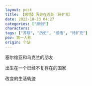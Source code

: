 ```yaml
---
layout: post
title: 【感悟】历史在近处（待扩充）
date: 2022-10-23 04:27
categories: ["原创"]
characters: 
tags: ["苏联", "历史", "感悟", "待扩充"]
pov: 第一人称
origin: 个站
---
```


塞尔维亚和乌克兰的朋友

出生在一个已经不复存在的国家

改变的生活轨迹
